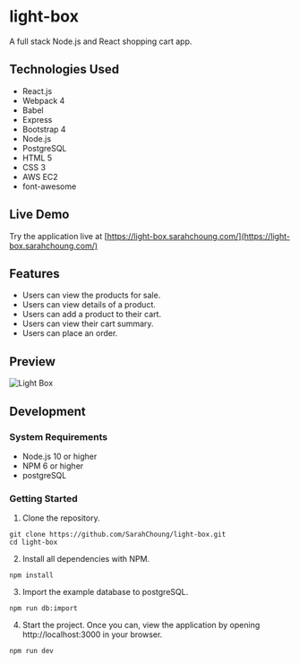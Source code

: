 # light-box

A full stack Node.js and React shopping cart app.

## Technologies Used

- React.js
- Webpack 4
- Babel
- Express
- Bootstrap 4
- Node.js
- PostgreSQL
- HTML 5
- CSS 3
- AWS EC2
- font-awesome

## Live Demo

Try the application live at [https://light-box.sarahchoung.com/](https://light-box.sarahchoung.com/)

## Features

- Users can view the products for sale.
- Users can view details of a product.
- Users can add a product to their cart.
- Users can view their cart summary.
- Users can place an order.

## Preview

![Light Box](server/public/images/light-box-preview.gif)

## Development

### System Requirements

- Node.js 10 or higher
- NPM 6 or higher
- postgreSQL

### Getting Started

1. Clone the repository.

```shell
git clone https://github.com/SarahChoung/light-box.git
cd light-box
```

2. Install all dependencies with NPM.

```shell
npm install
```

3. Import the example database to postgreSQL.

```shell
npm run db:import
```

4. Start the project. Once you can, view the application by opening http://localhost:3000 in your browser.

```shell
npm run dev
```
